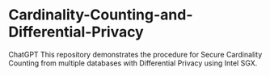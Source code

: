 # Cardinality-Counting-and-Differential-Privacy
ChatGPT  This repository demonstrates the procedure for Secure Cardinality Counting from multiple databases with Differential Privacy using Intel SGX.
